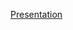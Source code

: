 [Presentation](https://docs.google.com/presentation/d/1xbxx7Kj1RQj1Ny-c5ZrG0NJAHq1z14D6MhKPa9TY9dQ/edit?usp=sharing)
